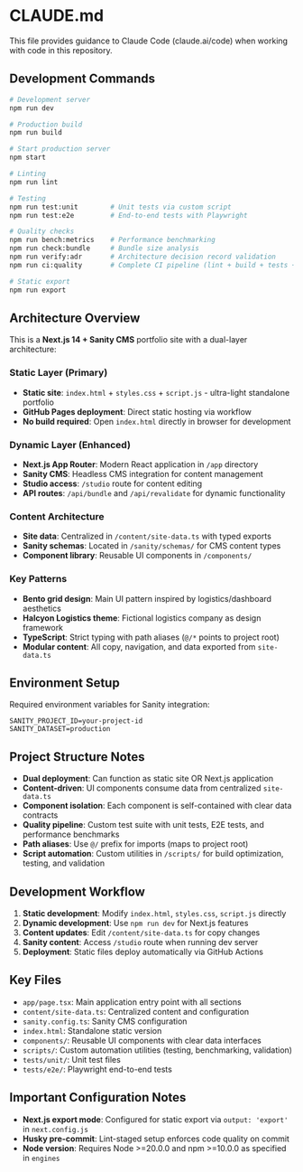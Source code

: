# CLAUDE.md

This file provides guidance to Claude Code (claude.ai/code) when working with code in this repository.

## Development Commands

```bash
# Development server
npm run dev

# Production build
npm run build

# Start production server
npm start

# Linting
npm run lint

# Testing
npm run test:unit        # Unit tests via custom script
npm run test:e2e         # End-to-end tests with Playwright

# Quality checks
npm run bench:metrics    # Performance benchmarking
npm run check:bundle     # Bundle size analysis
npm run verify:adr       # Architecture decision record validation
npm run ci:quality       # Complete CI pipeline (lint + build + tests + checks)

# Static export
npm run export
```

## Architecture Overview

This is a **Next.js 14 + Sanity CMS** portfolio site with a dual-layer architecture:

### Static Layer (Primary)
- **Static site**: `index.html` + `styles.css` + `script.js` - ultra-light standalone portfolio
- **GitHub Pages deployment**: Direct static hosting via workflow
- **No build required**: Open `index.html` directly in browser for development

### Dynamic Layer (Enhanced)
- **Next.js App Router**: Modern React application in `/app` directory
- **Sanity CMS**: Headless CMS integration for content management
- **Studio access**: `/studio` route for content editing
- **API routes**: `/api/bundle` and `/api/revalidate` for dynamic functionality

### Content Architecture
- **Site data**: Centralized in `/content/site-data.ts` with typed exports
- **Sanity schemas**: Located in `/sanity/schemas/` for CMS content types
- **Component library**: Reusable UI components in `/components/`

### Key Patterns
- **Bento grid design**: Main UI pattern inspired by logistics/dashboard aesthetics
- **Halcyon Logistics theme**: Fictional logistics company as design framework
- **TypeScript**: Strict typing with path aliases (`@/*` points to project root)
- **Modular content**: All copy, navigation, and data exported from `site-data.ts`

## Environment Setup

Required environment variables for Sanity integration:
```
SANITY_PROJECT_ID=your-project-id
SANITY_DATASET=production
```

## Project Structure Notes

- **Dual deployment**: Can function as static site OR Next.js application
- **Content-driven**: UI components consume data from centralized `site-data.ts`
- **Component isolation**: Each component is self-contained with clear data contracts
- **Quality pipeline**: Custom test suite with unit tests, E2E tests, and performance benchmarks
- **Path aliases**: Use `@/` prefix for imports (maps to project root)
- **Script automation**: Custom utilities in `/scripts/` for build optimization, testing, and validation

## Development Workflow

1. **Static development**: Modify `index.html`, `styles.css`, `script.js` directly
2. **Dynamic development**: Use `npm run dev` for Next.js features
3. **Content updates**: Edit `/content/site-data.ts` for copy changes
4. **Sanity content**: Access `/studio` route when running dev server
5. **Deployment**: Static files deploy automatically via GitHub Actions

## Key Files

- `app/page.tsx`: Main application entry point with all sections
- `content/site-data.ts`: Centralized content and configuration
- `sanity.config.ts`: Sanity CMS configuration
- `index.html`: Standalone static version
- `components/`: Reusable UI components with clear data interfaces
- `scripts/`: Custom automation utilities (testing, benchmarking, validation)
- `tests/unit/`: Unit test files
- `tests/e2e/`: Playwright end-to-end tests

## Important Configuration Notes

- **Next.js export mode**: Configured for static export via `output: 'export'` in `next.config.js`
- **Husky pre-commit**: Lint-staged setup enforces code quality on commit
- **Node version**: Requires Node >=20.0.0 and npm >=10.0.0 as specified in `engines`